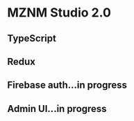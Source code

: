 # MZNM Studio 2.0

## TypeScript 

## Redux

## Firebase auth...in progress

## Admin UI...in progress